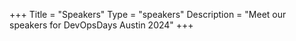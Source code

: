 +++
Title = "Speakers"
Type = "speakers"
Description = "Meet our speakers for DevOpsDays Austin 2024"
+++

<div id="speakers" class="row"></div>

<script>
    const ul = document.getElementById('speakers');
    const list = document.createDocumentFragment();
    const url = 'https://talks.devopsdays.org/api/events/devopsdays-austin-2024/speakers/';

    fetch(url)
        .then((response) => {
            return response.json();
        })
        .then((data) => {
            let speakers = data.results;

            console.log(speakers);

            speakers.map(function(speaker) {
                let li = document.createElement('div');
                li.className = `col-lg-3 col-md-6`;
                let name = document.createElement('h4');
                let pic = document.createElement('img');
                let bio = document.createElement('div');
                let talk = document.createElement('a');

                name.innerHTML = `${speaker.name}`;
                pic.src = speaker.avatar ? `${speaker.avatar}`: ``;
                pic.className = `speakers-page`;
                bio.innerHTML = speaker.biography ? `${speaker.biography}`: `Ipsum`;
                talk.setAttribute('href', speaker.submissions[0] ? `https://talks.devopsdays.org/events/devopsdays-austin-2024/talk/${speaker.submissions[0]}` : ``);
                talk.innerHTML = `Link to talk`;

                li.appendChild(name);
                li.appendChild(pic);
                li.appendChild(bio);
                li.appendChild(talk);
                list.appendChild(li);
            });
        })
        .catch(function(error) {
            console.log(error);
        })
        .finally(() => {
            ul.appendChild(list);
        });
</script>